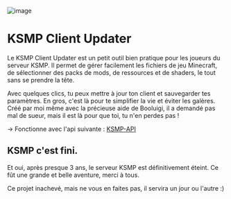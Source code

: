 ![image](https://github.com/user-attachments/assets/4bb682e3-6cba-487f-8896-0cc7bd3ec1bb)

# KSMP Client Updater
Le KSMP Client Updater est un petit outil bien pratique pour les joueurs du serveur KSMP.
Il permet de gérer facilement les fichiers de jeu Minecraft, de sélectionner des packs de mods, de ressources et de shaders, le tout sans se prendre la tête.

Avec quelques clics, tu peux mettre à jour ton client et sauvegarder tes paramètres. En gros, c'est là pour te simplifier la vie et éviter les galères. Créé par moi même avec la précieuse aide de Booluigi, il a demandé pas mal de sueur, mais il est là pour que toi, tu n'en perdes pas !

→ Fonctionne avec l'api suivante : [KSMP-API](https://github.com/Wolphwood/ksmp-api)

## KSMP c'est fini.
Et oui, après presque 3 ans, le serveur KSMP est définitivement éteint.
Ce fût une grande et belle aventure, merci à tous.

Ce projet inachevé, mais ne vous en faites pas, il servira un jour ou l'autre :)
